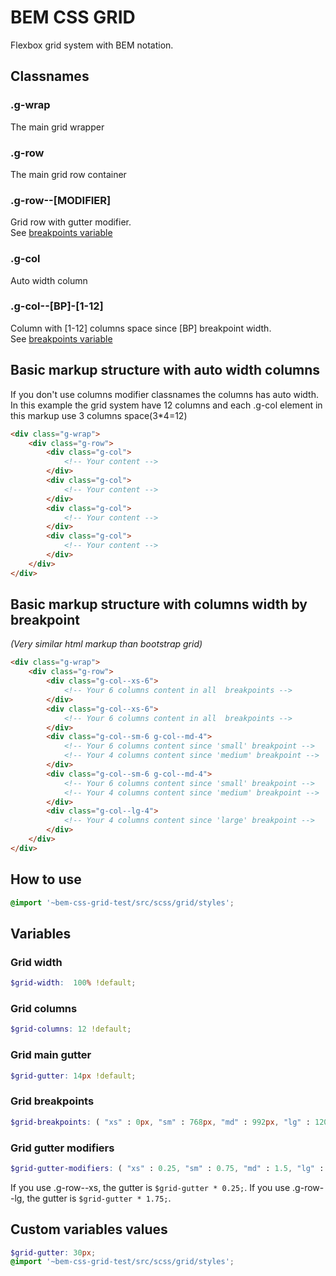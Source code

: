 # BEM CSS GRID
Flexbox grid system with BEM notation.

## Classnames

### .g-wrap
The main grid wrapper

### .g-row
The main grid row container


### .g-row--[MODIFIER]
Grid row with gutter modifier.<br>
See [breakpoints variable](#grid-gutter-modifiers)

### .g-col
Auto width column

### .g-col--[BP]-[1-12]
Column with [1-12] columns space since [BP] breakpoint width.<br>
See [breakpoints variable](#grid-breakpoints)

## Basic markup structure with auto width columns
If you don't use columns modifier classnames the columns has auto width.<br>
In this example the grid system have 12 columns and each .g-col element in this markup use 3 columns space(3*4=12)
```html
<div class="g-wrap">
    <div class="g-row">
        <div class="g-col">
            <!-- Your content -->
        </div>
        <div class="g-col">
            <!-- Your content -->
        </div>
        <div class="g-col">
            <!-- Your content -->
        </div>
        <div class="g-col">
            <!-- Your content -->
        </div>
    </div>
</div>
```

## Basic markup structure with columns width by breakpoint
*(Very similar html markup than bootstrap grid)*
```html
<div class="g-wrap">
    <div class="g-row">
        <div class="g-col--xs-6">
            <!-- Your 6 columns content in all  breakpoints -->
        </div>
        <div class="g-col--xs-6">
            <!-- Your 6 columns content in all  breakpoints -->
        </div>
        <div class="g-col--sm-6 g-col--md-4">
            <!-- Your 6 columns content since 'small' breakpoint -->
            <!-- Your 4 columns content since 'medium' breakpoint -->
        </div>
        <div class="g-col--sm-6 g-col--md-4">
            <!-- Your 6 columns content since 'small' breakpoint -->
            <!-- Your 4 columns content since 'medium' breakpoint -->
        </div>
        <div class="g-col--lg-4">
            <!-- Your 4 columns content since 'large' breakpoint -->
        </div>
    </div>
</div>
```
## How to use
```scss
@import '~bem-css-grid-test/src/scss/grid/styles';
```
## Variables

### Grid width
```scss
$grid-width:  100% !default;
```
### Grid columns
```scss
$grid-columns: 12 !default;
```
### Grid main gutter
```scss
$grid-gutter: 14px !default;
```
### Grid breakpoints
```scss
$grid-breakpoints: ( "xs" : 0px, "sm" : 768px, "md" : 992px, "lg" : 1200px) !default;
```
### Grid gutter modifiers
```scss
$grid-gutter-modifiers: ( "xs" : 0.25, "sm" : 0.75, "md" : 1.5, "lg" : 1.75) !default;
```
If you use .g-row--xs, the gutter is ```$grid-gutter * 0.25;```.
If you use .g-row--lg, the gutter is ```$grid-gutter * 1.75;```.

## Custom variables values
```scss
$grid-gutter: 30px;
@import '~bem-css-grid-test/src/scss/grid/styles';
```
